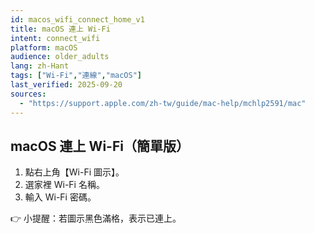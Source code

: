 ```yaml
---
id: macos_wifi_connect_home_v1
title: macOS 連上 Wi-Fi
intent: connect_wifi
platform: macOS
audience: older_adults
lang: zh-Hant
tags: ["Wi-Fi","連線","macOS"]
last_verified: 2025-09-20
sources:
  - "https://support.apple.com/zh-tw/guide/mac-help/mchlp2591/mac"
---
```


## macOS 連上 Wi-Fi（簡單版）

1. 點右上角【Wi-Fi 圖示】。  
2. 選家裡 Wi-Fi 名稱。  
3. 輸入 Wi-Fi 密碼。  

👉 小提醒：若圖示黑色滿格，表示已連上。
